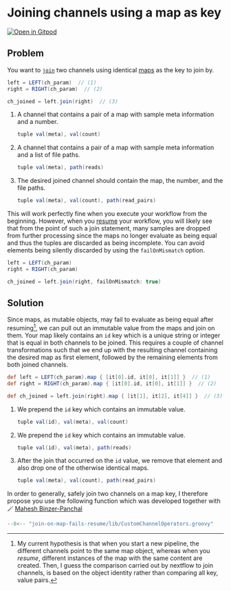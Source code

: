 # Joining channels using a map as key

[![Open in Gitpod](https://gitpod.io/button/open-in-gitpod.svg)](https://gitpod.io/#https://github.com/Midnighter/nextflow-gotchas/blob/main/docs/gotchas/join-on-map-fails-resume.md)

## Problem

You want to [`join`](https://www.nextflow.io/docs/latest/operator.html#join) two channels using identical [maps](https://www.nextflow.io/docs/latest/script.html#maps) as the key to join by.

```groovy title="examples/join-on-map-fails-resume/problem.nf" linenums="61"
left = LEFT(ch_param)  // (1)
right = RIGHT(ch_param)  // (2)

ch_joined = left.join(right)  // (3)
```

1. A channel that contains a pair of a map with sample meta information and a number.
    ```groovy
    tuple val(meta), val(count)
    ```
2. A channel that contains a pair of a map with sample meta information and a list of file paths.
    ```groovy
    tuple val(meta), path(reads)
    ```
3. The desired joined channel should contain the map, the number, and the file paths.
    ```groovy
    tuple val(meta), val(count), path(read_pairs)
    ```

This will work perfectly fine when you execute your workflow from the beginning. However, when you [resume](https://www.nextflow.io/docs/latest/getstarted.html?highlight=resume#modify-and-resume) your workflow, you will likely see that from the point of such a join statement, many samples are dropped from further processing since the maps no longer evaluate as being equal and thus the tuples are discarded as being incomplete. You can avoid elements being silently discarded by using the `failOnMismatch` option.

```groovy title="examples/join-on-map-fails-resume/problem.nf" linenums="61"
left = LEFT(ch_param)
right = RIGHT(ch_param)

ch_joined = left.join(right, failOnMismatch: true)
```

## Solution

Since maps, as mutable objects, may fail to evaluate as being equal after resuming[^1], we can pull out an immutable value from the maps and join on them. Your map likely contains an `id` key which is a unique string or integer that is equal in both channels to be joined. This requires a couple of channel transformations such that we end up with the resulting channel containing the desired map as first element, followed by the remaining elements from both joined channels.

[^1]: My current hypothesis is that when you start a new pipeline, the different channels point to the same map object, whereas when you _resume_, different instances of the map with the same content are created. Then, I guess the comparison carried out by nextflow to join channels, is based on the object identity rather than comparing all key, value pairs.

```groovy title="examples/join-on-map-fails-resume/solution.nf" linenums="61"
def left = LEFT(ch_param).map { [it[0].id, it[0], it[1]] }  // (1)
def right = RIGHT(ch_param).map { [it[0].id, it[0], it[1]] }  // (2)

def ch_joined = left.join(right).map { [it[1], it[2], it[4]] }  // (3)
```

1. We prepend the `id` key which contains an immutable value.
    ```groovy
    tuple val(id), val(meta), val(count)
    ```
2. We prepend the `id` key which contains an immutable value.
    ```groovy
    tuple val(id), val(meta), path(reads)
    ```
3. After the join that occurred on the `id` value, we remove that element and also drop one of the otherwise identical maps.
    ```groovy
    tuple val(meta), val(count), path(read_pairs)
    ```

In order to generally, safely join two channels on a map key, I therefore propose you use the following function which was developed together with :magic_wand: [Mahesh Binzer-Panchal](https://github.com/mahesh-panchal)

```groovy title="lib/CustomChannelOperators.groovy" linenums="1"
--8<-- "join-on-map-fails-resume/lib/CustomChannelOperators.groovy"
```
